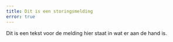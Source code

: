 ```yaml
---
title: Dit is een storingsmelding
error: true
---
```


Dit is een tekst voor de melding hier staat in wat er aan de hand is.